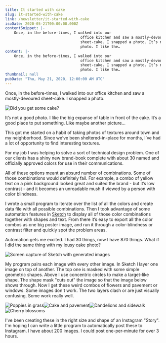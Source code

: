 ```yaml
---
title: It started with cake
slug: it-started-with-cake
link: /newsletter/it-started-with-cake
isoDate: 2020-05-21T00:00:00.000Z
contentSnippet: |-
    Once, in the before-times, I walked into our
                                  office kitchen and saw a mostly-devoured
                                  sheet-cake. I snapped a photo. It’s not a good
                                  photo. I like the…
content: |-
    Once, in the before-times, I walked into our
                                  office kitchen and saw a mostly-devoured
                                  sheet-cake. I snapped a photo. It’s not a good
                                  photo. I like the…
thumbnail: null
pubDate: "Thu, May 21, 2020, 12:00:00 AM UTC"
---
```


Once, in the before-times, I walked into our office kitchen and saw a mostly-devoured sheet-cake. I snapped a photo.

![Did you get some cake?](https://abouthalf.com/cdn-cgi/imagedelivery/oZs0WTb3giZ46YUUQdHDjQ/715036e5-36ca-4927-500a-0e0fe3a3a200/width=1200,format=auto "Did you get some cake?")

It’s not a good photo. I like the big expanse of table in front of the cake. It’s a good place to put something. Like maybe another picture...

This got me started on a habit of taking photos of textures around town and my neighborhood. Since we’ve been sheltered-in-place for months, I’ve had a lot of opportunity to find interesting textures.

For my job I was helping to solve a sort of technical design problem. One of our clients has a shiny new brand-book complete with about 30 named and officially approved colors for use in their communications.

All of these options meant an absurd number of combinations. Some of those combinations would definitely fail. For example, a combo of yellow text on a pink background looked great and suited the brand - but it’s low contrast - and it becomes an unreadable mush if viewed by a person with color blindness.

I wrote a small program to iterate over the list of all the colors and create data file with all possible combinations. Then I took advantage of some automation features in [Sketch](https://www.sketch.com/) to display all of those color combinations together with shapes and text. From there it’s easy to export all the color combos as one big poster image, and run it through a color-blindness or contrast filter and quickly spot the problem areas.

Automation gets me excited. I had 30 things, now I have 870 things. What if I did the same thing with my lousy cake photo?

![Screen capture of Sketch with generated images](https://abouthalf.com/cdn-cgi/imagedelivery/oZs0WTb3giZ46YUUQdHDjQ/7bbafb7a-8a89-4512-7706-9d5016099300/width=1200,format=auto "Screen capture of Sketch with generated images")

My program pairs each image with every other image. In Sketch I layer one image on top of another. The top one is masked with some simple geometric shapes. Above I use concentric circles to make a target-like shape. The shape mask "cuts out" the image so that the image below shows through. Now I get these weird combos of flowers and pavement or windows. Some images don't work. The two layers clash or are just visually confusing. Some work really well.

![Poppies in grass](https://abouthalf.com/cdn-cgi/imagedelivery/oZs0WTb3giZ46YUUQdHDjQ/ea26f8d2-5098-4861-1900-e02889e00e00/width=1200,format=auto "Poppies in grass")![Cake and pavement](https://abouthalf.com/cdn-cgi/imagedelivery/oZs0WTb3giZ46YUUQdHDjQ/d1cf2f56-0138-4fa9-7acd-d74dcc89d000/width=1200,format=auto "Cake and pavement")![Dandelions and sidewalk](https://abouthalf.com/cdn-cgi/imagedelivery/oZs0WTb3giZ46YUUQdHDjQ/119ebec3-bb4d-4432-fdbc-5aba1d5bad00/width=1200,format=auto "Dandelions and sidewalk")![Cherry blossoms](https://abouthalf.com/cdn-cgi/imagedelivery/oZs0WTb3giZ46YUUQdHDjQ/743fed5a-a688-43ff-fd09-911f0233d600/width=1200,format=auto "Cherry blossoms")

I've been creating these in the right size and shape of an Instagram "Story". I'm hoping I can write a little program to automatically post these to Instagram. I have about 200 images. I could post one-per-minute for over 3 hours.
